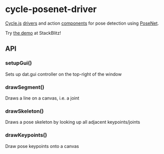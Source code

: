 <!-- This README.md is automatically generated. Edit the JSDoc comments in source code or the md files in docs/readmes/. -->

# cycle-posenet-driver

[Cycle.js](http://cycle.js.org/) [drivers](https://cycle.js.org/drivers.html) and action [components](https://cycle.js.org/components.html) for pose detection using [PoseNet](https://github.com/tensorflow/tfjs-models/tree/master/posenet).

Try [the demo](https://stackblitz.com/edit/cycle-robot-drivers-demos-posenet) at StackBlitz!

## API

<!-- Start src/index.ts -->

<!-- End src/index.ts -->

<!-- Start src/pose_detection.tsx -->

### setupGui()

Sets up dat.gui controller on the top-right of the window

<!-- End src/pose_detection.tsx -->

<!-- Start src/utils.ts -->

### drawSegment()

Draws a line on a canvas, i.e. a joint

### drawSkeleton()

Draws a pose skeleton by looking up all adjacent keypoints/joints

### drawKeypoints()

Draw pose keypoints onto a canvas

<!-- End src/utils.ts -->


